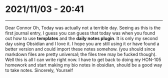 # 2021/11/03 - 20:41
---
Dear Connor Oh,
Today was actually not a terrible day. Seeing as this is the first journal entry, I guess you can guess that today was when you found out how to use **templates** and the **daily notes plugin**. It is only my second day using Obsidian and I love it. I hope you are still using it or have found a better version and could import these notes somehow. (you should since markdown files are pretty universal; the files tree may be fucked though). Well this is all I can write right now. I have to get back to doing my HON-105 homework and start making my bio notes in obsidian, should be a good way to take notes.
Sincerely,
Yourself